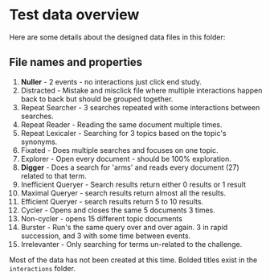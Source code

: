 # Test data overview

Here are some details about the designed data files in this folder:

## File names and properties

1. **Nuller** - 2 events - no interactions just click end study.
2. Distracted - Mistake and misclick file where multiple interactions happen back to back but should be grouped together.
3. Repeat Searcher - 3 searches repeated with some interactions between searches.
4. Repeat Reader - Reading the same document multiple times.
5. Repeat Lexicaler - Searching for 3 topics based on the topic's synonyms.
6. Fixated - Does multiple searches and focuses on one topic.
7. Explorer - Open every document - should be 100% exploration.
8. **Digger** - Does a search for 'arms' and reads every document (27) related to that term.
9. Inefficient Queryer - Search results return either 0 results or 1 result
10. Maximal Queryer - search results return almost all the results.
11. Efficient Queryer - search results return 5 to 10 results.
12. Cycler - Opens and closes the same 5 documents 3 times.
13. Non-cycler - opens 15 different topic documents
14. Burster - Run's the same query over and over again. 3 in rapid succession, and 3 with some time between events.
15. Irrelevanter - Only searching for terms un-related to the challenge.

Most of the data has not been created at this time. Bolded titles exist in the `interactions` folder.
